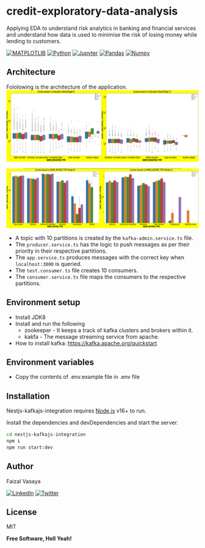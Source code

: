 # credit-exploratory-data-analysis


Applying EDA to understand  risk analytics in banking and financial services and understand how data is used to minimise the risk of losing money while lending to customers.


[![MATPLOTLIB](https://img.shields.io/badge/-MATPLOTLIB-007aa6?style=for-the-badge)](https://img.shields.io/badge/-MATPLOTLIB-007aa6?style=for-the-badge) [![Python](https://img.shields.io/badge/Python-FFD43B?style=for-the-badge&logo=python&logoColor=blue)](https://img.shields.io/badge/Python-FFD43B?style=for-the-badge&logo=python&logoColor=blue) [![Jupyter](https://img.shields.io/badge/-Jupyter-f5841f?style=for-the-badge)](https://img.shields.io/badge/-Jupyter-f5841f?style=for-the-badge) [![Pandas](https://img.shields.io/badge/Pandas-2C2D72?style=for-the-badge&logo=pandas&logoColor=white)](https://img.shields.io/badge/Pandas-2C2D72?style=for-the-badge&logo=pandas&logoColor=white) [![Numpy](https://img.shields.io/badge/Numpy-777BB4?style=for-the-badge&logo=numpy&logoColor=white)](https://img.shields.io/badge/Numpy-777BB4?style=for-the-badge&logo=numpy&logoColor=white) 

## Architecture

Fololowing is the architecture of the application.
[![Architecure Diagram](https://github.com/Monishlalani/credit-exploratory-data-analysis/blob/main/Screenshot_20221231_182550.png?raw=true)](https://github.com/Monishlalani/credit-exploratory-data-analysis/blob/main/Screenshot_20221231_182550.png?raw=true)


[![Architecure Diagram](https://github.com/Monishlalani/credit-exploratory-data-analysis/blob/main/Screenshot_20221231_182720.png?raw=true)](https://github.com/Monishlalani/credit-exploratory-data-analysis/blob/main/Screenshot_20221231_182720.png?raw=true)

- A topic with 10 partitions is created by the `kafka-admin.service.ts` file.
- The `producer.service.ts` has the logic to push messages as per their priority in their respective partitions.
- The `app.service.ts` produces messages with the correct key when `localhost:3000` is queried.
- The `test.consumer.ts` file creates 10 consumers.
- The `consumer.service.ts` file maps the consumers to the respective partitions.

## Environment setup

- Install JDK8
- Install and run the following
  - zookeeper - It keeps a track of kafka clusters and brokers within it.
  - kakfa - The message streaming service from apache.
- How to install kafka: https://kafka.apache.org/quickstart

## Environment variables

- Copy the contents of .env.example file in .env file

## Installation

Nestjs-kafkajs-integration requires [Node.js](https://nodejs.org/) v16+ to run.

Install the dependencies and devDependencies and start the server.

```sh
cd nestjs-kafkajs-integration
npm i
npm run start:dev
```

## Author

Faizal Vasaya

[![LinkedIn](https://img.shields.io/badge/LinkedIn-0077B5?style=for-the-badge&logo=linkedin&logoColor=white)](https://www.linkedin.com/in/faizalvasaya/) [![Twitter](https://img.shields.io/badge/Twitter-1DA1F2?style=for-the-badge&logo=twitter&logoColor=white)](https://twitter.com/FaizalVasaya)

## License

MIT

**Free Software, Hell Yeah!**
